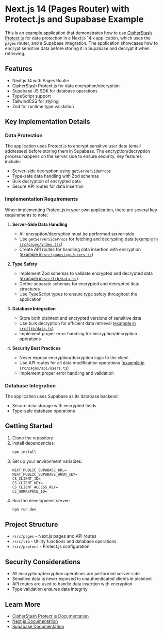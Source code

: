 # Next.js 14 (Pages Router) with Protect.js and Supabase Example

This is an example application that demonstrates how to use [CipherStash Protect.js](https://github.com/cipherstash/protectjs) for data protection in a Next.js 14.x application, which uses the `pages` router, and a Supabase integration. The application showcases how to encrypt sensitive data before storing it in Supabase and decrypt it when retrieving.

## Features

- Next.js 14 with Pages Router
- CipherStash Protect.js for data encryption/decryption
- Supabase JS SDK for database operations
- TypeScript support
- TailwindCSS for styling
- Zod for runtime type validation

## Key Implementation Details

### Data Protection

The application uses Protect.js to encrypt sensitive user data (email addresses) before storing them in Supabase. The encryption/decryption process happens on the server side to ensure security. Key features include:

- Server-side decryption using `getServerSideProps`
- Type-safe data handling with Zod schemas
- Bulk decryption of encrypted data
- Secure API routes for data insertion

### Implementation Requirements

When implementing Protect.js in your own application, there are several key requirements to note:

1. **Server-Side Data Handling**

   - All encryption/decryption must be performed server-side
   - Use `getServerSideProps` for fetching and decrypting data ([example in `src/pages/index.tsx`](src/pages/index.tsx))
   - Create API routes for handling data insertion with encryption ([example in `src/pages/api/users.ts`](src/pages/api/users.ts))

2. **Type Safety**

   - Implement Zod schemas to validate encrypted and decrypted data ([example in `src/lib/data.ts`](src/lib/data.ts))
   - Define separate schemas for encrypted and decrypted data structures
   - Use TypeScript types to ensure type safety throughout the application

3. **Database Integration**

   - Store both plaintext and encrypted versions of sensitive data
   - Use bulk decryption for efficient data retrieval ([example in `src/lib/data.ts`](src/lib/data.ts))
   - Implement proper error handling for encryption/decryption operations

4. **Security Best Practices**
   - Never expose encryption/decryption logic to the client
   - Use API routes for all data modification operations ([example in `src/pages/api/users.ts`](src/pages/api/users.ts))
   - Implement proper error handling and validation

### Database Integration

The application uses Supabase as its database backend:

- Secure data storage with encrypted fields
- Type-safe database operations

## Getting Started

1. Clone the repository
2. Install dependencies:
   ```bash
   npm install
   ```
3. Set up your environment variables:
   ```env
   NEXT_PUBLIC_SUPABASE_URL=
   NEXT_PUBLIC_SUPABASE_ANON_KEY=
   CS_CLIENT_ID=
   CS_CLIENT_KEY=
   CS_CLIENT_ACCESS_KEY=
   CS_WORKSPACE_ID=
   ```
4. Run the development server:
   ```bash
   npm run dev
   ```

## Project Structure

- `/src/pages` - Next.js pages and API routes
- `/src/lib` - Utility functions and database operations
- `/src/protect` - Protect.js configuration

## Security Considerations

- All encryption/decryption operations are performed server-side
- Sensitive data is never exposed to unauthenticated clients in plaintext
- API routes are used to handle data insertion with encryption
- Type validation ensures data integrity

## Learn More

- [CipherStash Protect.js Documentation](https://github.com/cipherstash/protectjs)
- [Next.js Documentation](https://nextjs.org/docs)
- [Supabase Documentation](https://supabase.com/docs)
